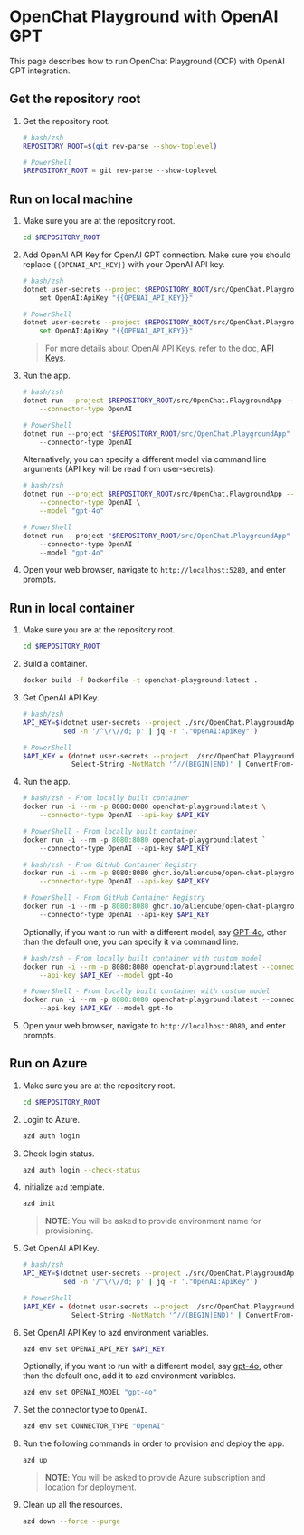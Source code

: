 # OpenChat Playground with OpenAI GPT

This page describes how to run OpenChat Playground (OCP) with OpenAI GPT integration.

## Get the repository root

1. Get the repository root.

    ```bash
    # bash/zsh
    REPOSITORY_ROOT=$(git rev-parse --show-toplevel)
    ```

    ```powershell
    # PowerShell
    $REPOSITORY_ROOT = git rev-parse --show-toplevel
    ```

## Run on local machine

1. Make sure you are at the repository root.

    ```bash
    cd $REPOSITORY_ROOT
    ```

1. Add OpenAI API Key for OpenAI GPT connection. Make sure you should replace `{{OPENAI_API_KEY}}` with your OpenAI API key.

    ```bash
    # bash/zsh
    dotnet user-secrets --project $REPOSITORY_ROOT/src/OpenChat.PlaygroundApp \
        set OpenAI:ApiKey "{{OPENAI_API_KEY}}"
    ```

    ```bash
    # PowerShell
    dotnet user-secrets --project $REPOSITORY_ROOT/src/OpenChat.PlaygroundApp `
        set OpenAI:ApiKey "{{OPENAI_API_KEY}}"
    ```

    > For more details about OpenAI API Keys, refer to the doc, [API Keys](https://platform.openai.com/api-keys).

1. Run the app.

    ```bash
    # bash/zsh
    dotnet run --project $REPOSITORY_ROOT/src/OpenChat.PlaygroundApp -- \
        --connector-type OpenAI
    ```

    ```powershell
    # PowerShell
    dotnet run --project "$REPOSITORY_ROOT/src/OpenChat.PlaygroundApp" -- `
        --connector-type OpenAI
    ```

    Alternatively, you can specify a different model via command line arguments (API key will be read from user-secrets):

    ```bash
    # bash/zsh
    dotnet run --project $REPOSITORY_ROOT/src/OpenChat.PlaygroundApp -- \
        --connector-type OpenAI \
        --model "gpt-4o"
    ```

    ```powershell
    # PowerShell
    dotnet run --project "$REPOSITORY_ROOT/src/OpenChat.PlaygroundApp" -- `
        --connector-type OpenAI `
        --model "gpt-4o"
    ```

1. Open your web browser, navigate to `http://localhost:5280`, and enter prompts.

## Run in local container

1. Make sure you are at the repository root.

    ```bash
    cd $REPOSITORY_ROOT
    ```

1. Build a container.

    ```bash
    docker build -f Dockerfile -t openchat-playground:latest .
    ```

1. Get OpenAI API Key.

    ```bash
    # bash/zsh
    API_KEY=$(dotnet user-secrets --project ./src/OpenChat.PlaygroundApp list --json | \
              sed -n '/^\/\//d; p' | jq -r '."OpenAI:ApiKey"')
    ```

    ```bash
    # PowerShell
    $API_KEY = (dotnet user-secrets --project ./src/OpenChat.PlaygroundApp list --json | `
                Select-String -NotMatch '^//(BEGIN|END)' | ConvertFrom-Json).'OpenAI:ApiKey'
    ```

1. Run the app.

    ```bash
    # bash/zsh - From locally built container
    docker run -i --rm -p 8080:8080 openchat-playground:latest \
        --connector-type OpenAI --api-key $API_KEY
    ```

    ```powershell
    # PowerShell - From locally built container
    docker run -i --rm -p 8080:8080 openchat-playground:latest `
        --connector-type OpenAI --api-key $API_KEY
    ```

    ```bash
    # bash/zsh - From GitHub Container Registry
    docker run -i --rm -p 8080:8080 ghcr.io/aliencube/open-chat-playground/openchat-playground:latest \
        --connector-type OpenAI --api-key $API_KEY
    ```

    ```powershell
    # PowerShell - From GitHub Container Registry
    docker run -i --rm -p 8080:8080 ghcr.io/aliencube/open-chat-playground/openchat-playground:latest `
        --connector-type OpenAI --api-key $API_KEY
    ```

    Optionally, if you want to run with a different model, say [GPT-4o](https://openai.com/index/hello-gpt-4o/), other than the default one, you can specify it via command line:

    ```bash
    # bash/zsh - From locally built container with custom model
    docker run -i --rm -p 8080:8080 openchat-playground:latest --connector-type OpenAI \
        --api-key $API_KEY --model gpt-4o
    ```

    ```powershell
    # PowerShell - From locally built container with custom model
    docker run -i --rm -p 8080:8080 openchat-playground:latest --connector-type OpenAI `
        --api-key $API_KEY --model gpt-4o
    ```

1. Open your web browser, navigate to `http://localhost:8080`, and enter prompts.

## Run on Azure

1. Make sure you are at the repository root.

    ```bash
    cd $REPOSITORY_ROOT
    ```

1. Login to Azure.

    ```bash
    azd auth login
    ```

1. Check login status.

    ```bash
    azd auth login --check-status
    ```

1. Initialize `azd` template.

    ```bash
    azd init
    ```

    > **NOTE**: You will be asked to provide environment name for provisioning.

1. Get OpenAI API Key.

    ```bash
    # bash/zsh
    API_KEY=$(dotnet user-secrets --project ./src/OpenChat.PlaygroundApp list --json | \
              sed -n '/^\/\//d; p' | jq -r '."OpenAI:ApiKey"')
    ```

    ```bash
    # PowerShell
    $API_KEY = (dotnet user-secrets --project ./src/OpenChat.PlaygroundApp list --json | `
                Select-String -NotMatch '^//(BEGIN|END)' | ConvertFrom-Json).'OpenAI:ApiKey'
    ```

1. Set OpenAI API Key to azd environment variables.

    ```bash
    azd env set OPENAI_API_KEY $API_KEY
    ```

    Optionally, if you want to run with a different model, say [gpt-4o](https://openai.com/index/hello-gpt-4o/), other than the default one, add it to azd environment variables.

    ```bash
    azd env set OPENAI_MODEL "gpt-4o"
    ```

1. Set the connector type to `OpenAI`.

    ```bash
    azd env set CONNECTOR_TYPE "OpenAI"
    ```

1. Run the following commands in order to provision and deploy the app.

    ```bash
    azd up
    ```

    > **NOTE**: You will be asked to provide Azure subscription and location for deployment.

1. Clean up all the resources.

    ```bash
    azd down --force --purge
    ```

